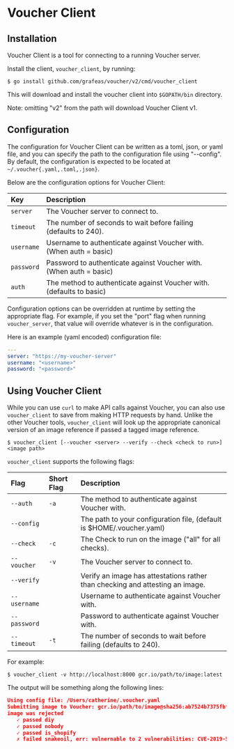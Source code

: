 # Voucher Client

## Installation

Voucher Client is a tool for connecting to a running Voucher server.

Install the client, `voucher_client`, by running:

```shell
$ go install github.com/grafeas/voucher/v2/cmd/voucher_client
```

This will download and install the voucher client into `$GOPATH/bin` directory.

Note: omitting "v2" from the path will download Voucher Client v1.

## Configuration

The configuration for Voucher Client can be written as a toml, json, or yaml file, and you can specify the path to the configuration file using "--config". By default, the configuration is expected to be located at `~/.voucher{.yaml,.toml,.json}`.

Below are the configuration options for Voucher Client:

| Key         | Description                                                                                |
| :---------- | :----------------------------------------------------------------------------------------- |
| `server`    | The Voucher server to connect to.                                                          |
| `timeout`   | The number of seconds to wait before failing (defaults to 240).                            |
| `username`  | Username to authenticate against Voucher with. (When auth = basic)                         |
| `password`  | Password to authenticate against Voucher with. (When auth = basic)                         |
| `auth`      | The method to authenticate against Voucher with. (defaults to basic)                          |

Configuration options can be overridden at runtime by setting the appropriate flag. For example, if you set the "port" flag when running `voucher_server`, that value will override whatever is in the configuration.

 Here is an example (yaml encoded) configuration file:

```yaml
---
server: "https://my-voucher-server"
username: "<username>"
password: "<password>"
```

## Using Voucher Client

While you can use `curl` to make API calls against Voucher, you can also use `voucher_client` to save from making HTTP requests by hand. Unlike the other Voucher tools, `voucher_client` will look up the appropriate canonical version of an image reference if passed a tagged image reference.

```shell
$ voucher_client [--voucher <server> --verify --check <check to run>] <image path>
```

`voucher_client` supports the following flags:

| Flag         | Short Flag       | Description                                                                   |
| :--------    | :--------------- | :---------------------------------------------------------------------------- |
| `--auth`     | `-a`             | The method to authenticate against Voucher with.
| `--config`   |                  | The path to your configuration file, (default is $HOME/.voucher.yaml)         |
| `--check`    | `-c`             | The Check to run on the image ("all" for all checks).                         |
| `--voucher`  | `-v`             | The Voucher server to connect to.                                             |
| `--verify`   |                  | Verify an image has attestations rather than checking and attesting an image. |
| `--username` |                  | Username to authenticate against Voucher with.                                |
| `--password` |                  | Password to authenticate against Voucher with.                                |
| `--timeout`  | `-t`             | The number of seconds to wait before failing (defaults to 240).               |

For example:

```shell
$ voucher_client -v http://localhost:8000 gcr.io/path/to/image:latest
```

The output will be something along the following lines:

```json
Using config file: /Users/catherine/.voucher.yaml
Submitting image to Voucher: gcr.io/path/to/image@sha256:ab7524b7375fbf09b3784f0bbd9cb2505700dd05e03ce5f5e6d262bf2f5ac51c
image was rejected
   ✓ passed diy
   ✓ passed nobody
   ✓ passed is_shopify
   ✗ failed snakeoil, err: vulnernable to 2 vulnerabilities: CVE-2019-5481 (high), CVE-2019-5482 (high)
```
